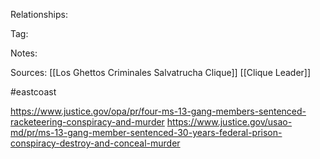 
Relationships:

Tag:

Notes:

Sources:
[[Los Ghettos Criminales Salvatrucha Clique]]
[[Clique Leader]]

#eastcoast 


https://www.justice.gov/opa/pr/four-ms-13-gang-members-sentenced-racketeering-conspiracy-and-murder
https://www.justice.gov/usao-md/pr/ms-13-gang-member-sentenced-30-years-federal-prison-conspiracy-destroy-and-conceal-murder
